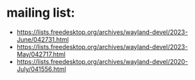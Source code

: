 # mailing list:
- https://lists.freedesktop.org/archives/wayland-devel/2023-June/042731.html
- https://lists.freedesktop.org/archives/wayland-devel/2023-May/042717.html
- https://lists.freedesktop.org/archives/wayland-devel/2020-July/041556.html
